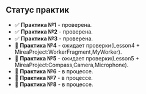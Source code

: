 ## Статус практик

- ✅ **Практика №1** - проверена.
- ✅ **Практика №2** - проверена.
- ✅ **Практика №3** - проверена.
- 🔄 **Практика №4** - ожидает проверки(Lesson4 + MireaProject:WorkerFragment,MyWorker).
- 🔄 **Практика №5** - ожидает проверки(Lesson5 + MireaProject:Compass,Camera,Microphone).
- 🚧 **Практика №6** - в процессе.
- 🚧 **Практика №7** - в процессе.
- 🚧 **Практика №8** - в процессе.

